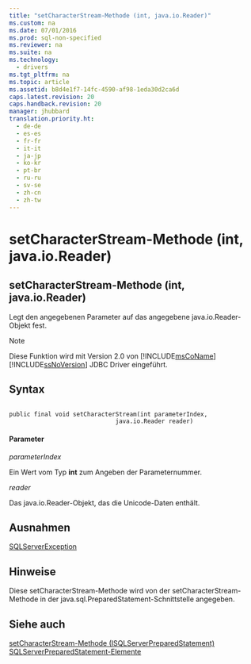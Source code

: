 ```yaml
---
title: "setCharacterStream-Methode (int, java.io.Reader)"
ms.custom: na
ms.date: 07/01/2016
ms.prod: sql-non-specified
ms.reviewer: na
ms.suite: na
ms.technology: 
  - drivers
ms.tgt_pltfrm: na
ms.topic: article
ms.assetid: b8d4e1f7-14fc-4590-af98-1eda30d2ca6d
caps.latest.revision: 20
caps.handback.revision: 20
manager: jhubbard
translation.priority.ht: 
  - de-de
  - es-es
  - fr-fr
  - it-it
  - ja-jp
  - ko-kr
  - pt-br
  - ru-ru
  - sv-se
  - zh-cn
  - zh-tw
---
```

# setCharacterStream-Methode (int, java.io.Reader)
    
## setCharacterStream\-Methode \(int, java.io.Reader\)  
 Legt den angegebenen Parameter auf das angegebene java.io.Reader\-Objekt fest.  
  
> [!NOTE]  
>  Diese Funktion wird mit Version 2.0 von [!INCLUDE[msCoName](../content/includes/msCoName_md.md)][!INCLUDE[ssNoVersion](../content/includes/ssNoVersion_md.md)] JDBC Driver eingeführt.  
  
## Syntax  
  
```  
  
public final void setCharacterStream(int parameterIndex,  
                              java.io.Reader reader)  
```  
  
#### Parameter  
 *parameterIndex*  
  
 Ein Wert vom Typ **int** zum Angeben der Parameternummer.  
  
 *reader*  
  
 Das java.io.Reader\-Objekt, das die Unicode\-Daten enthält.  
  
## Ausnahmen  
 [SQLServerException](../content/SQLServerException-Class.md)  
  
## Hinweise  
 Diese setCharacterStream\-Methode wird von der setCharacterStream\-Methode in der java.sql.PreparedStatement\-Schnittstelle angegeben.  
  
## Siehe auch  
 [setCharacterStream-Methode &#40;ISQLServerPreparedStatement&#41;](../content/setCharacterStream-Method--SQLServerPreparedStatement-.md)   
 [SQLServerPreparedStatement-Elemente](../content/SQLServerPreparedStatement-Members.md)  
  
  